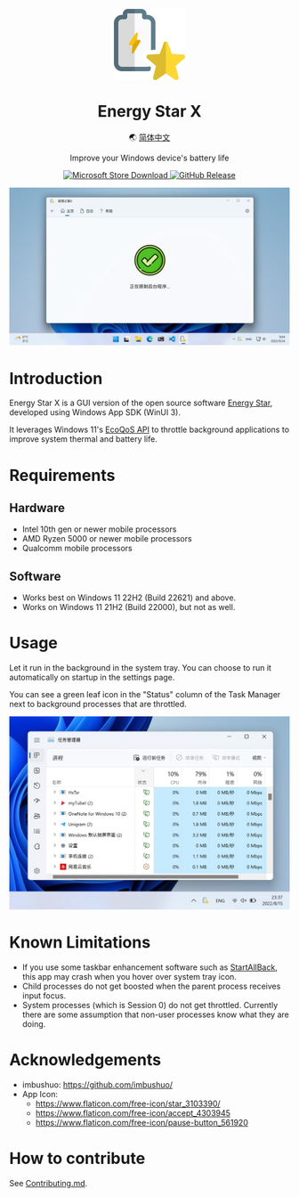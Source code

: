 <p align="center">
  <img width="128" align="center" src="EnergyStarX/Assets/Icon.png">
</p>

<h1 align="center" style="font-weight: bold">
  Energy Star X
</h1>

<p align="center">
  🌏
  <a href="README.zh-hans.md">简体中文</a>
</p>

<p align="center">
  Improve your Windows device's battery life
</p>

<p align="center">
  <a href="https://www.microsoft.com/store/productId/9NF7JTB3B17P" target="_blank">
    <img src="https://img.shields.io/badge/Microsoft%20Store-Download-orange" alt="Microsoft Store Download" />
  </a>
  <a href="https://github.com/JasonWei512/EnergyStarX/releases" target="_blank">
    <img src="https://img.shields.io/github/v/release/JasonWei512/EnergyStarX?label=GitHub%20Release" alt="GitHub Release" />
  </a>
</p>

![Screenshot](.github/images/Screenshot.png)


# Introduction

Energy Star X is a GUI version of the open source software [Energy Star](https://github.com/imbushuo/EnergyStar/), developed using Windows App SDK (WinUI 3).

It leverages Windows 11's [EcoQoS API](https://devblogs.microsoft.com/performance-diagnostics/introducing-ecoqos/) to throttle background applications to improve system thermal and battery life.


# Requirements

## Hardware

- Intel 10th gen or newer mobile processors
- AMD Ryzen 5000 or newer mobile processors
- Qualcomm mobile processors

## Software

- Works best on Windows 11 22H2 (Build 22621) and above.
- Works on Windows 11 21H2 (Build 22000), but not as well.


# Usage

Let it run in the background in the system tray. You can choose to run it automatically on startup in the settings page.

You can see a green leaf icon in the "Status" column of the Task Manager next to background processes that are throttled.

![Task Manager Leaf](/EnergyStarX/Assets/InApp/Task_Manager_Leaf.jpg)


# Known Limitations

- If you use some taskbar enhancement software such as [StartAllBack](https://www.startallback.com/), this app may crash when you hover over system tray icon.
- Child processes do not get boosted when the parent process receives input focus.
- System processes (which is Session 0) do not get throttled. Currently there are some assumption that non-user processes know what they are doing.


# Acknowledgements

- imbushuo: https://github.com/imbushuo/
- App Icon: 
  - https://www.flaticon.com/free-icon/star_3103390/
  - https://www.flaticon.com/free-icon/accept_4303945
  - https://www.flaticon.com/free-icon/pause-button_561920


# How to contribute

See [Contributing.md](./doc/Contributing.md).